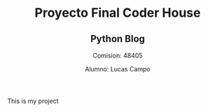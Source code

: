 <!DOCTYPE html>
<html>
    <body>
      <header>
          <h1>Proyecto Final Coder House</h1>
          <h2>Python Blog</h2>
          <p>Comision: 48405</p>
          <p>Alumno: Lucas Campo</p>
      </header>
      <div>
          <p>This is my project</p>
      </div>
  </body>
</html>
